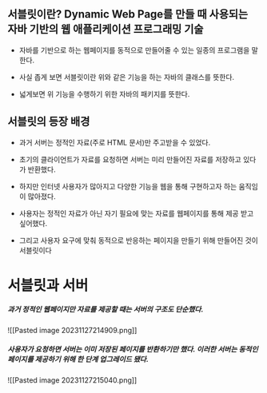 ## 서블릿이란? Dynamic Web Page를 만들 때 사용되는 자바 기반의 웹 애플리케이션 프로그래밍 기술
- 자바를 기반으로 하는 웹페이지를 동적으로 만들어줄 수 있는 일종의 프로그램을 말한다.

- 사실 좁게 보면 서블릿이란 위와 같은 기능을 하는 자바의 클래스를 뜻한다.

- 넓게보면 위 기능을 수행하기 위한 자바의 패키지를 뜻한다.

## **서블릿의 등장 배경**

- 과거 서버는 정적인 자료(주로 HTML 문서)만 주고받을 수 있었다.
- 초기의 클라이언트가 자료를 요청하면 서버는 미리 만들어진 자료를 저장하고 있다가 반환했다.

- 하지만 인터넷 사용자가 많아지고 다양한 기능을 웹을 통해 구현하고자 하는 움직임이 많아졌다.

- 사용자는 정적인 자료가 아닌 자기 필요에 맞는 자료를 웹페이지를 통해 제공 받고 싶어했다.

- 그리고 사용자 요구에 맞춰 동적으로 반응하는 페이지을 만들기 위해 만들어진 것이 서블릿이다
#  **서블릿과 서버**
##### 과거 정적인 웹페이지만 자료를 제공할 때는 서버의 구조도 단순했다.

![[Pasted image 20231127214909.png]]

##### 사용자가 요청하면 서버는 이미 저장된 페이지를 반환하기만 했다. 이러한 서버는 동적인 페이지를 제공하기 위해 한 단계 업그레이드 됐다.

![[Pasted image 20231127215040.png]]


